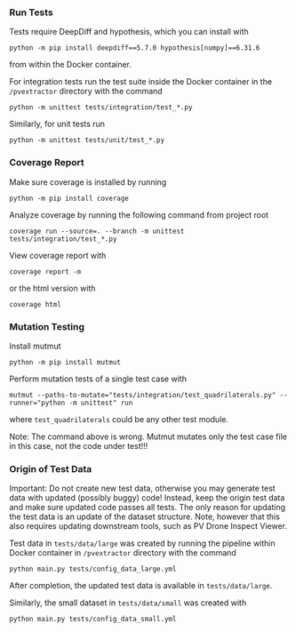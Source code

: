 ### Run Tests

Tests require DeepDiff and hypothesis, which you can install with
```
python -m pip install deepdiff==5.7.0 hypothesis[numpy]==6.31.6
```
from within the Docker container.

For integration tests run the test suite inside the Docker container in the `/pvextractor` directory with the command
```
python -m unittest tests/integration/test_*.py
```
Similarly, for unit tests run
```
python -m unittest tests/unit/test_*.py
```

### Coverage Report

Make sure coverage is installed by running
```
python -m pip install coverage
```

Analyze coverage by running the following command from project root
```
coverage run --source=. --branch -m unittest tests/integration/test_*.py
```

View coverage report with
```
coverage report -m
```
or the html version with
```
coverage html
```

### Mutation Testing

Install mutmut
```
python -m pip install mutmut
```

Perform mutation tests of a single test case with
```
mutmut --paths-to-mutate="tests/integration/test_quadrilaterals.py" --runner="python -m unittest" run
```
where `test_quadrilaterals` could be any other test module.

Note: The command above is wrong. Mutmut mutates only the test case file in this case, not the code under test!!!

### Origin of Test Data

Important: Do not create new test data, otherwise you may generate test data with updated (possibly buggy) code! Instead, keep the origin test data and make sure updated code passes all tests. The only reason for updating the test data is an update of the dataset structure. Note, however that this also requires updating downstream tools, such as PV Drone Inspect Viewer.

Test data in `tests/data/large` was created by running the pipeline within Docker container in `/pvextractor` directory with the command
```
python main.py tests/config_data_large.yml
```
After completion, the updated test data is available in `tests/data/large`. 

Similarly, the small dataset in `tests/data/small` was created with 
```
python main.py tests/config_data_small.yml
```
